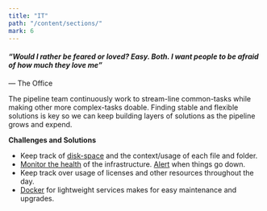 ```yaml
---
title: "IT"
path: "/content/sections/"
mark: 6
---
```


#### *“Would I rather be feared or loved? Easy. Both. I want people to be afraid of how much they love me”*
<p class="quotation">― The Office</p>

The pipeline team continuously work to stream-line common-tasks while making other more complex-tasks doable. Finding stable and flexible solutions is key so we can keep building layers of solutions as the pipeline grows and expend.

**Challenges and Solutions**
- Keep track of [disk-space](https://shirosaidev.github.io/diskover/) and the context/usage of each file and folder.
- [Monitor the health](https://grafana.com/) of the infrastructure. [Alert](https://prometheus.io/docs/alerting/latest/alertmanager/) when things go down.
- Keep track over usage of licenses and other resources throughout the day.
- [Docker](https://www.docker.com/) for lightweight services makes for easy maintenance and upgrades.
